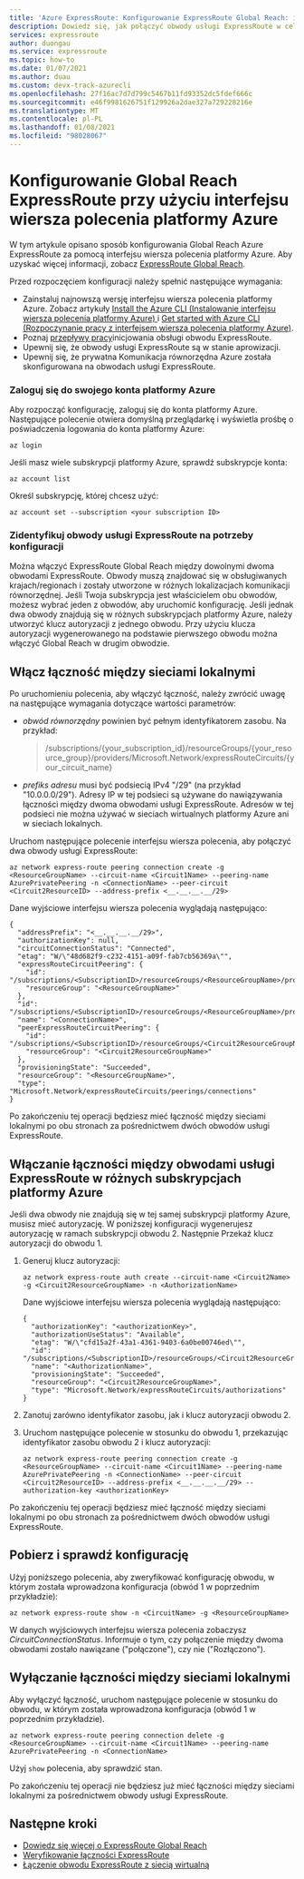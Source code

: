 ```yaml
---
title: 'Azure ExpressRoute: Konfigurowanie ExpressRoute Global Reach: interfejs wiersza polecenia'
description: Dowiedz się, jak połączyć obwody usługi ExpressRoute w celu zapewnienia sieci prywatnej między sieciami lokalnymi i włączania Global Reach przy użyciu interfejsu wiersza polecenia platformy Azure.
services: expressroute
author: duongau
ms.service: expressroute
ms.topic: how-to
ms.date: 01/07/2021
ms.author: duau
ms.custom: devx-track-azurecli
ms.openlocfilehash: 27f16ac7d7d799c5467b11fd93352dc5fdef666c
ms.sourcegitcommit: e46f9981626751f129926a2dae327a729228216e
ms.translationtype: MT
ms.contentlocale: pl-PL
ms.lasthandoff: 01/08/2021
ms.locfileid: "98028067"
---
```

# <a name="configure-expressroute-global-reach-by-using-the-azure-cli"></a>Konfigurowanie Global Reach ExpressRoute przy użyciu interfejsu wiersza polecenia platformy Azure

W tym artykule opisano sposób konfigurowania Global Reach Azure ExpressRoute za pomocą interfejsu wiersza polecenia platformy Azure. Aby uzyskać więcej informacji, zobacz [ExpressRoute Global Reach](expressroute-global-reach.md).
 
Przed rozpoczęciem konfiguracji należy spełnić następujące wymagania:

* Zainstaluj najnowszą wersję interfejsu wiersza polecenia platformy Azure. Zobacz artykuły [Install the Azure CLI (Instalowanie interfejsu wiersza polecenia platformy Azure) ](/cli/azure/install-azure-cli) i [Get started with Azure CLI (Rozpoczynanie pracy z interfejsem wiersza polecenia platformy Azure)](/cli/azure/get-started-with-azure-cli).
* Poznaj [przepływy pracy](expressroute-workflows.md)inicjowania obsługi obwodu ExpressRoute.
* Upewnij się, że obwody usługi ExpressRoute są w stanie aprowizacji.
* Upewnij się, że prywatna Komunikacja równorzędna Azure została skonfigurowana na obwodach usługi ExpressRoute.  

### <a name="sign-in-to-your-azure-account"></a>Zaloguj się do swojego konta platformy Azure

Aby rozpocząć konfigurację, zaloguj się do konta platformy Azure. Następujące polecenie otwiera domyślną przeglądarkę i wyświetla prośbę o poświadczenia logowania do konta platformy Azure:  

```azurecli
az login
```

Jeśli masz wiele subskrypcji platformy Azure, sprawdź subskrypcje konta:

```azurecli
az account list
```

Określ subskrypcję, której chcesz użyć:

```azurecli
az account set --subscription <your subscription ID>
```

### <a name="identify-your-expressroute-circuits-for-configuration"></a>Zidentyfikuj obwody usługi ExpressRoute na potrzeby konfiguracji

Można włączyć ExpressRoute Global Reach między dowolnymi dwoma obwodami ExpressRoute. Obwody muszą znajdować się w obsługiwanych krajach/regionach i zostały utworzone w różnych lokalizacjach komunikacji równorzędnej. Jeśli Twoja subskrypcja jest właścicielem obu obwodów, możesz wybrać jeden z obwodów, aby uruchomić konfigurację. Jeśli jednak dwa obwody znajdują się w różnych subskrypcjach platformy Azure, należy utworzyć klucz autoryzacji z jednego obwodu. Przy użyciu klucza autoryzacji wygenerowanego na podstawie pierwszego obwodu można włączyć Global Reach w drugim obwodzie.

## <a name="enable-connectivity-between-your-on-premises-networks"></a>Włącz łączność między sieciami lokalnymi

Po uruchomieniu polecenia, aby włączyć łączność, należy zwrócić uwagę na następujące wymagania dotyczące wartości parametrów:

* *obwód równorzędny* powinien być pełnym identyfikatorem zasobu. Na przykład:

  > /subscriptions/{your_subscription_id}/resourceGroups/{your_resource_group}/providers/Microsoft.Network/expressRouteCircuits/{your_circuit_name}

* *prefiks adresu* musi być podsiecią IPv4 "/29" (na przykład "10.0.0.0/29"). Adresy IP w tej podsieci są używane do nawiązywania łączności między dwoma obwodami usługi ExpressRoute. Adresów w tej podsieci nie można używać w sieciach wirtualnych platformy Azure ani w sieciach lokalnych.

Uruchom następujące polecenie interfejsu wiersza polecenia, aby połączyć dwa obwody usługi ExpressRoute:

```azurecli
az network express-route peering connection create -g <ResourceGroupName> --circuit-name <Circuit1Name> --peering-name AzurePrivatePeering -n <ConnectionName> --peer-circuit <Circuit2ResourceID> --address-prefix <__.__.__.__/29>
```

Dane wyjściowe interfejsu wiersza polecenia wyglądają następująco:

```output
{
  "addressPrefix": "<__.__.__.__/29>",
  "authorizationKey": null,
  "circuitConnectionStatus": "Connected",
  "etag": "W/\"48d682f9-c232-4151-a09f-fab7cb56369a\"",
  "expressRouteCircuitPeering": {
    "id": "/subscriptions/<SubscriptionID>/resourceGroups/<ResourceGroupName>/providers/Microsoft.Network/expressRouteCircuits/<Circuit1Name>/peerings/AzurePrivatePeering",
    "resourceGroup": "<ResourceGroupName>"
  },
  "id": "/subscriptions/<SubscriptionID>/resourceGroups/<ResourceGroupName>/providers/Microsoft.Network/expressRouteCircuits/<Circuit1Name>/peerings/AzurePrivatePeering/connections/<ConnectionName>",
  "name": "<ConnectionName>",
  "peerExpressRouteCircuitPeering": {
    "id": "/subscriptions/<SubscriptionID>/resourceGroups/<Circuit2ResourceGroupName>/providers/Microsoft.Network/expressRouteCircuits/<Circuit2Name>/peerings/AzurePrivatePeering",
    "resourceGroup": "<Circuit2ResourceGroupName>"
  },
  "provisioningState": "Succeeded",
  "resourceGroup": "<ResourceGroupName>",
  "type": "Microsoft.Network/expressRouteCircuits/peerings/connections"
}
```

Po zakończeniu tej operacji będziesz mieć łączność między sieciami lokalnymi po obu stronach za pośrednictwem dwóch obwodów usługi ExpressRoute.

## <a name="enable-connectivity-between-expressroute-circuits-in-different-azure-subscriptions"></a>Włączanie łączności między obwodami usługi ExpressRoute w różnych subskrypcjach platformy Azure

Jeśli dwa obwody nie znajdują się w tej samej subskrypcji platformy Azure, musisz mieć autoryzację. W poniższej konfiguracji wygenerujesz autoryzację w ramach subskrypcji obwodu 2. Następnie Przekaż klucz autoryzacji do obwodu 1.

1. Generuj klucz autoryzacji:

   ```azurecli
   az network express-route auth create --circuit-name <Circuit2Name> -g <Circuit2ResourceGroupName> -n <AuthorizationName>
   ```

   Dane wyjściowe interfejsu wiersza polecenia wyglądają następująco:

   ```output
   {
     "authorizationKey": "<authorizationKey>",
     "authorizationUseStatus": "Available",
     "etag": "W/\"cfd15a2f-43a1-4361-9403-6a0be00746ed\"",
     "id": "/subscriptions/<SubscriptionID>/resourceGroups/<Circuit2ResourceGroupName>/providers/Microsoft.Network/expressRouteCircuits/<Circuit2Name>/authorizations/<AuthorizationName>",
     "name": "<AuthorizationName>",
     "provisioningState": "Succeeded",
     "resourceGroup": "<Circuit2ResourceGroupName>",
     "type": "Microsoft.Network/expressRouteCircuits/authorizations"
   }
   ```

1. Zanotuj zarówno identyfikator zasobu, jak i klucz autoryzacji obwodu 2.

1. Uruchom następujące polecenie w stosunku do obwodu 1, przekazując identyfikator zasobu obwodu 2 i klucz autoryzacji:

   ```azurecli
   az network express-route peering connection create -g <ResourceGroupName> --circuit-name <Circuit1Name> --peering-name AzurePrivatePeering -n <ConnectionName> --peer-circuit <Circuit2ResourceID> --address-prefix <__.__.__.__/29> --authorization-key <authorizationKey>
   ```

Po zakończeniu tej operacji będziesz mieć łączność między sieciami lokalnymi po obu stronach za pośrednictwem dwóch obwodów usługi ExpressRoute.

## <a name="get-and-verify-the-configuration"></a>Pobierz i sprawdź konfigurację

Użyj poniższego polecenia, aby zweryfikować konfigurację obwodu, w którym została wprowadzona konfiguracja (obwód 1 w poprzednim przykładzie):

```azurecli
az network express-route show -n <CircuitName> -g <ResourceGroupName>
```

W danych wyjściowych interfejsu wiersza polecenia zobaczysz *CircuitConnectionStatus*. Informuje o tym, czy połączenie między dwoma obwodami zostało nawiązane ("połączone"), czy nie ("Rozłączono"). 

## <a name="disable-connectivity-between-your-on-premises-networks"></a>Wyłączanie łączności między sieciami lokalnymi

Aby wyłączyć łączność, uruchom następujące polecenie w stosunku do obwodu, w którym została wprowadzona konfiguracja (obwód 1 w poprzednim przykładzie).

```azurecli
az network express-route peering connection delete -g <ResourceGroupName> --circuit-name <Circuit1Name> --peering-name AzurePrivatePeering -n <ConnectionName>
```

Użyj ```show``` polecenia, aby sprawdzić stan.

Po zakończeniu tej operacji nie będziesz już mieć łączności między sieciami lokalnymi za pośrednictwem obwody usługi ExpressRoute.

## <a name="next-steps"></a>Następne kroki

* [Dowiedz się więcej o ExpressRoute Global Reach](expressroute-global-reach.md)
* [Weryfikowanie łączności ExpressRoute](expressroute-troubleshooting-expressroute-overview.md)
* [Łączenie obwodu ExpressRoute z siecią wirtualną](expressroute-howto-linkvnet-arm.md)
